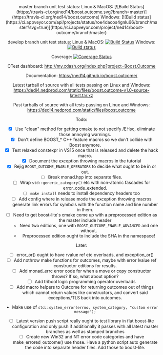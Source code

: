 <center>
master branch unit test status: Linux & MacOS: [![Build Status](https://travis-ci.org/ned14/boost.outcome.svg?branch=master)](https://travis-ci.org/ned14/boost.outcome) Windows: [![Build status](https://ci.appveyor.com/api/projects/status/roe4dacos4gnlu66/branch/master?svg=true)](https://ci.appveyor.com/project/ned14/boost-outcome/branch/master)

develop branch unit test status: Linux & MacOS: [![Build Status](https://travis-ci.org/ned14/boost.outcome.svg?branch=develop)](https://travis-ci.org/ned14/boost.outcome) Windows: [![Build status](https://ci.appveyor.com/api/projects/status/roe4dacos4gnlu66/branch/develop?svg=true)](https://ci.appveyor.com/project/ned14/boost-outcome/branch/develop)

Coverage: [![Coverage Status](https://coveralls.io/repos/ned14/boost.outcome/badge.svg?branch=master)](https://coveralls.io/r/ned14/boost.outcome?branch=master)

CTest dashboard: http://my.cdash.org/index.php?project=Boost.Outcome

Documentation: https://ned14.github.io/boost.outcome/

Latest tarball of source with all tests passing on Linux and Windows: https://dedi4.nedprod.com/static/files/boost.outcome-v1.0-source-latest.tar.xz

Past tarballs of source with all tests passing on Linux and Windows: https://dedi4.nedprod.com/static/files/boost.outcome

Todo:
 - [x] Use "clean" method for getting cmake to not specify /EHsc, eliminate those annoying warnings.
 - [x] Don't define BOOST_* C++ feature macros so we don't collide with Boost anymore.
 - [x] Test relaxed constexpr in VS15 once that is released and delete the hack macro.
 - [x] Document the exception throwing macros in the tutorial
 - [x] Rejig `BOOST_OUTCOME_ENABLE_OPERATORS` to decide what ought to be in or out.
 - [ ] Break monad.hpp into separate files.
 - [ ] Wrap `std::generic_category()` etc with non-atomic fascades for error_code_extended.
 - [ ] `make install` needs to install dependency headers too
 - [ ] Add config where in release mode the exception throwing macros generate link errors
for symbols with the function name and line number in them.
 - [ ] Need to get boost-lite's cmake come up with a preprocessed edition as the master include header
   - Need two editions, one with `BOOST_OUTCOME_ENABLE_ADVANCED` and one without.
   - Preprocessed edition ought to include the SHA in the namespace!
 
Later:
 - [ ] error_or() ought to have rvalue ref etc overloads, and exception_or()
 - [ ] Add nothrow make functions for outcomes, maybe with error lvalue ref constructor editions for results.
 - [ ] Add monad_errc error code for when a move or copy constructor throws? If so, what about option<T>?
 - [ ] Add tribool logic programming operator overloads
 - [ ] Add macro helpers to Outcome for returning outcomes out of things which cannot return values
like constructors, and convert said exceptions/TLS back into outcomes.
  - Make use of `std::system_error(errno, system_category, "custom error message");`
 - [ ] Latest version push script really ought to test library in flat boost-lite configuration
and only push if additionally it passes with all latest master branches as well as stamped branches
 - [ ] Create new Win32 and NT error code categories and have make_errored_outcome() use those.
 Have a python script auto generate the code into separate header files. Add those to boost-lite.

</center>
